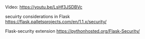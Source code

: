 Video: https://youtu.be/LsHf3JSDBVc

secuirty considerations in Flask  https://flask.palletsprojects.com/en/1.1.x/security/ 

Flask-security extension  https://pythonhosted.org/Flask-Security/ 
